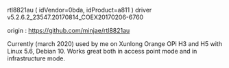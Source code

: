 rtl8821au
( idVendor=0bda, idProduct=a811 )
driver v5.2.6.2_23547.20170814_COEX20170206-6760

origin : https://github.com/minjae/rtl8821au

Currently (march 2020) used by me on Xunlong Orange OPi H3 and H5 with Linux 5.6, Debian 10. Works great both in access point mode and in infrastructure mode.
